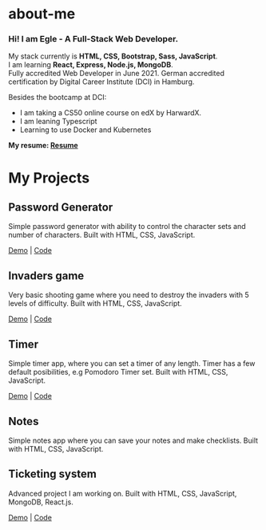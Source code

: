 # about-me

### Hi! I am Egle - A Full-Stack Web Developer.

My stack currently is **HTML, CSS, Bootstrap, Sass, JavaScript**.  
I am learning **React, Express, Node.js, MongoDB**.  
Fully accredited Web Developer in June 2021. German accredited certification by Digital Career Institute (DCI) in Hamburg.  

Besides the bootcamp at DCI:
* I am taking a CS50 online course on edX by HarwardX.
* I am leaning Typescript
* Learning to use Docker and Kubernetes


**My resume: [Resume](eglehelms.dev/resume)**  

# My Projects

## Password Generator

Simple password generator with ability to control the character sets and number of characters. Built with HTML, CSS, JavaScript.

[Demo](https://eglehelms.github.io/password-generator/) | [Code](https://github.com/EgleHelms/password-generator)

## Invaders game

Very basic shooting game where you need to destroy the invaders with 5 levels of difficulty.  Built with HTML, CSS, JavaScript.

[Demo](Link) | [Code](Link)

## Timer

Simple timer app, where you can set a timer of any length. Timer has a few default posibilities, e.g Pomodoro Timer set.  Built with HTML, CSS, JavaScript.

[Demo](Link) | [Code](Link)

## Notes

Simple notes app where you can save your notes and make checklists.  Built with HTML, CSS, JavaScript.

## Ticketing system

Advanced project I am working on.  Built with HTML, CSS, JavaScript, MongoDB, React.js.

[Demo](Link) | [Code](Link)
